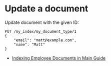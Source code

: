 # Update a document

Update document with the given ID:

```
PUT /my_index/my_document_type/1
{
	"email": "matt@example.com",
	"name": "Matt"
}
```

- [Indexing Employee Documents in Main Guide](https://www.elastic.co/guide/en/elasticsearch/guide/current/_indexing_employee_documents.html)
